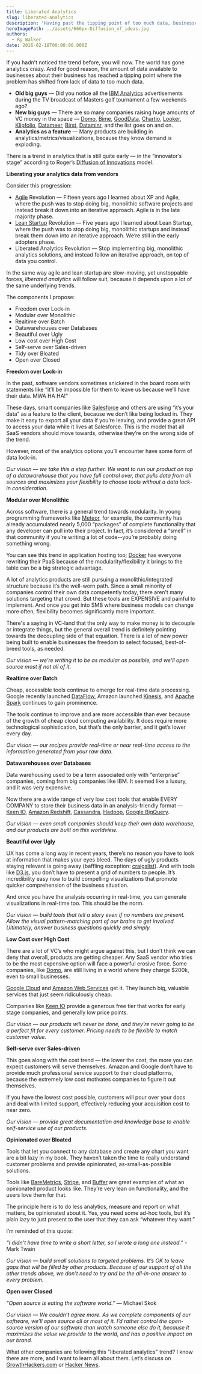 ```yaml
---
title: Liberated Analytics
slug: liberated-analytics
description: 'Having past the tipping point of too much data, businesses will begin to feel the effects of the slow, yet unstoppable force of liberated analytics.'
heroImagePath: ../assets/660px-Diffusion_of_ideas.jpg
authors:
  - Ry Walker
date: 2016-02-18T00:00:00.000Z
---
```

<!-- markdownlint-disable-file -->
If you hadn’t noticed the trend before, you will now. The world has gone analytics crazy. And for good reason, the amount of data available to businesses about their business has reached a tipping point where the problem has shifted from lack of data to too much data.

- **Old big guys** — Did you notice all the [IBM Analytics](https://www.ibm.com/analytics/us/en/)&nbsp;advertisements during the TV broadcast of Masters golf tournament a few weekends ago?
- **New big guys** — There are so many companies raising huge amounts of VC money in the space — [Domo](https://www.domo.com/),&nbsp;[Bime](https://bimeanalytics.com), [GoodData](https://www.gooddata.com/), [Chartio](https://chartio.com/), [Looker](https://www.looker.com/), [Klipfolio](https://www.klipfolio.com/), [Datameer](https://www.datameer.com/), [Birst](https://www.birst.com/), [Dataminr](https://www.dataminr.com/), and the list goes on and on.
- **Analytics as a feature** — Many products are building in analytics/metrics/visualizations, because they know demand is exploding.

There is a trend in analytics that is still quite early — in the “innovator’s stage” according to Roger’s [Diffusion of Innovations](https://en.wikipedia.org/wiki/Diffusion_of_innovations)&nbsp;model:  
  
  
  
**Liberating your analytics data from vendors**  
  
Consider this progression:

- [Agile](https://en.wikipedia.org/wiki/Agile_software_development)&nbsp;Revolution — Fifteen years ago I learned about XP and Agile, where the push was to stop doing big, monolithic software projects and instead break it down into an iterative approach. Agile is in the late majority phase.
- [Lean Startup](https://en.wikipedia.org/wiki/Lean_startup)&nbsp;Revolution — Five years ago I learned about Lean Startup, where the push was to stop doing big, monolithic startups and instead break them down into an iterative approach. We’re still in the early adopters phase.
- Liberated Analytics Revolution — Stop implementing big, monolithic analytics solutions, and instead follow an iterative approach, on top of data you control.

In the same way agile and lean startup are slow-moving, yet unstoppable forces, _liberated analytics_ will follow suit, because it depends upon a lot of the same underlying trends.  
  
The components I propose:

- Freedom over Lock-in
- Modular over Monolithic
- Realtime over Batch
- Datawarehouses over Databases
- Beautiful over Ugly
- Low cost over High Cost
- Self-serve over Sales-driven
- Tidy over Bloated
- Open over Closed

**Freedom over Lock-in**  
  
In the past, software vendors sometimes snickered in the board room with statements like “it’ll be impossible for them to leave us because we’ll have their data. MWA HA HA!"  
  
These days, smart companies like [Salesforce](https://www.salesforce.com/)&nbsp;and others are using “it’s your data” as a feature to the client, because we don’t like being locked in. They make it easy to export all your data if you’re leaving, and provide a great API to access your data while it lives at Salesforce. This is the model that all SaaS vendors should move towards, otherwise they’re on the wrong side of the trend.  
  
However, most of the analytics options you’ll encounter have some form of data lock-in.  
  
_Our vision — we take this a step further. We want to run our product on top of a datawarehouse that you have full control over, that pulls data from all sources and maximizes your flexibility to choose tools without a data lock-in consideration._  
  
**Modular over Monolithic**  
  
Across software, there is a general trend towards modularity. In young programming frameworks like [Meteor](https://www.meteor.com/), for example, the community has already accumulated nearly 5,000 “packages” of complete functionality that any developer can pull into their project. In fact, it’s considered a “smell” in that community if you’re writing a lot of code--you’re probably doing something wrong.  
  
You can see this trend in application hosting too;&nbsp;[Docker](https://www.docker.com/)&nbsp;has everyone rewriting their PaaS because of the modularity/flexibility it brings to the table can be a big strategic advantage.  
  
A lot of analytics products are still pursuing a monolithic/integrated structure because it’s the well-worn path. Since a small minority of companies control their own data competently today, there aren’t many solutions targeting that crowd. But these tools are EXPENSIVE and painful to implement. And once you get into SMB where business models can change more often, flexibility becomes significantly more important.  
  
There's a saying in VC-land that the only way to make money is to decouple or integrate things, but the general overall trend is definitely pointing towards the decoupling side of that equation. There is a lot of new power being built to enable businesses the freedom to select focused, best-of-breed tools, as needed.  
  
_Our vision — we’re writing it to be as modular as possible, and we'll open source most if not all of it._  
  
**Realtime over Batch**  
  
Cheap, accessible tools continue to emerge for real-time data processing. Google recently launched [DataFlow](https://cloud.google.com/dataflow/), Amazon launched [Kinesis](https://aws.amazon.com/kinesis/), and [Apache Spark](https://spark.apache.org/)&nbsp;continues to gain prominence.   
  
The tools continue to improve and are more accessible than ever because of the growth of cheap cloud computing availability. It does require more technological sophistication, but that’s the only barrier, and it get’s lower every day.  
  
_Our vision — our recipes provide real-time or near real-time access to the information generated from your raw data._  
  
**Datawarehouses over Databases**  
  
Data warehousing used to be a term associated only with “enterprise” companies, coming from big companies like IBM. It seemed like a luxury, and it was very expensive.  
  
Now there are a wide range of very low cost tools that enable EVERY COMPANY to store their business data in an analysis-friendly format — [Keen IO](https://keen.io/), [Amazon Redshift](https://aws.amazon.com/redshift/), [Cassandra](https://cassandra.apache.org/),&nbsp;[Hadoop](https://hadoop.apache.org/), [Google BigQuery](https://cloud.google.com/bigquery/).  
  
_Our vision — even small companies should keep their own data warehouse, and our products are built on this worldview._  
  
**Beautiful over Ugly**  
  
UX has come a long way in recent years, there’s no reason you have to look at information that makes your eyes bleed. The days of ugly products staying relevant is going away (baffling exception: [craigslist](https://www.craigslist.org/)). And with tools like [D3.js](https://d3js.org/), you don’t have to present a grid of numbers to people. It’s incredibility easy now to build compelling visualizations that promote quicker comprehension of the business situation.  
  
And once you have the analysis occurring in real-time, you can generate visualizations in real-time too. This should be the norm.  
  
_Our vision — build tools that tell a story even if no numbers are present. Allow the visual pattern-matching part of our brains to get involved. Ultimately, answer business questions quickly and simply._  
  
**Low Cost over High Cost**  
  
There are a lot of VC’s who might argue against this, but I don’t think we can deny that overall, products are getting cheaper. Any SaaS vendor who tries to be the most expensive option will face a powerful erosive force. Some companies, like [Domo](https://www.quora.com/Business-Intelligence/How-is-Domo-priced-and-how-does-it-compare-with-Tableau-and-QlikView), are still living in a world where they charge $200k, even to small businesses.  
  
[Google Cloud](https://cloud.google.com/)&nbsp;and [Amazon Web Services](https://aws.amazon.com/)&nbsp;get it. They launch big, valuable services that just seem ridiculously cheap.  
  
Companies like [Keen IO](https://keen.io/)&nbsp;provide a generous free tier that works for early stage companies, and generally low price points.  
  
_Our vision — our products will never be done, and they’re never going to be a perfect fit for every customer. Pricing needs to be flexible to match customer value._  
  
**Self-serve over Sales-driven**  
  
This goes along with the cost trend — the lower the cost, the more you can expect customers will serve themselves. Amazon and Google don’t have to provide much professional service support to their cloud platforms, because the extremely low cost motivates companies to figure it out themselves.  
  
If you have the lowest cost possible, customers will pour over your docs and deal with limited support, effectively reducing your acquisition cost to near zero.  
  
_Our vision — provide great documentation and knowledge base to enable self-service use of our products._  
  
**Opinionated over Bloated**  
  
Tools that let you connect to any database and create any chart you want are a bit lazy in my book. They haven’t taken the time to really understand customer problems and provide opinionated, as-small-as-possible solutions.  
  
Tools like [BareMetrics](https://baremetrics.com/), [Stripe](https://stripe.com/), and [Buffer](https://buffer.com/)&nbsp;are great examples of what an opinionated product looks like. They’re very lean on functionality, and the users love them for that.  
  
The principle here is to do less analytics, measure and report on what matters, be opinionated about it. Yes, you need some ad-hoc tools, but it’s plain lazy to just present to the user that they can ask “whatever they want.”  
  
I’m reminded of this quote:

_“I didn't have time to write a short letter, so I wrote a long one instead.”_ - Mark Twain

_Our vision — build small solutions to targeted problems. It’s OK to leave gaps that will be filled by other products. Because of our support of all the other trends above, we don’t need to try and be the all-in-one answer to every problem._  
  
**Open over Closed**

_"Open source is eating the software world.”_ — Michael Skok

_Our vision — We couldn’t agree more. As we complete components of our software, we’ll open source all or most of it. I’d rather control the open-source version of our software than watch someone else do it, because it maximizes the value we provide to the world, and has a positive impact on our brand._&nbsp;

What other companies are following this "liberated analytics" trend? I know there are more, and I want to learn all about them. Let’s discuss on [GrowthHackers.com](https://growthhackers.com/liberated-analytics)&nbsp;or [Hacker News](https://news.ycombinator.com/item?id=9420561).

